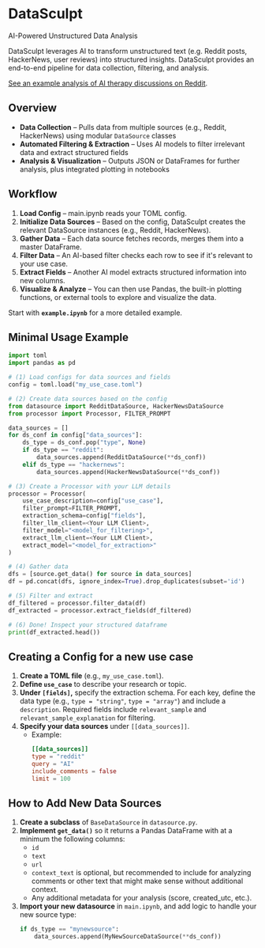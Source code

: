 
# DataSculpt  
AI-Powered Unstructured Data Analysis

DataSculpt leverages AI to transform unstructured text (e.g. Reddit posts, HackerNews, user reviews) into structured insights. DataSculpt provides an end-to-end pipeline for data collection, filtering, and analysis.

[See an example analysis of AI therapy discussions on Reddit](https://www.pensiveapp.com/reports/ai-therapy-reddit-analysis).

## Overview

- **Data Collection** – Pulls data from multiple sources (e.g., Reddit, HackerNews) using modular `DataSource` classes  
- **Automated Filtering & Extraction** – Uses AI models to filter irrelevant data and extract structured fields  
- **Analysis & Visualization** – Outputs JSON or DataFrames for further analysis, plus integrated plotting in notebooks  


## Workflow
1. **Load Config** – main.ipynb reads your TOML config.
2. **Initialize Data Sources** – Based on the config, DataSculpt creates the relevant DataSource instances (e.g., Reddit, HackerNews).
3. **Gather Data** – Each data source fetches records, merges them into a master DataFrame.
4. **Filter Data** – An AI-based filter checks each row to see if it's relevant to your use case.
5. **Extract Fields** – Another AI model extracts structured information into new columns.
6. **Visualize & Analyze** – You can then use Pandas, the built-in plotting functions, or external tools to explore and visualize the data.

Start with **`example.ipynb`** for a more detailed example.


## Minimal Usage Example

```python
import toml
import pandas as pd

# (1) Load configs for data sources and fields
config = toml.load("my_use_case.toml")

# (2) Create data sources based on the config
from datasource import RedditDataSource, HackerNewsDataSource
from processor import Processor, FILTER_PROMPT

data_sources = []
for ds_conf in config["data_sources"]:
    ds_type = ds_conf.pop("type", None)
    if ds_type == "reddit":
        data_sources.append(RedditDataSource(**ds_conf))
    elif ds_type == "hackernews":
        data_sources.append(HackerNewsDataSource(**ds_conf))

# (3) Create a Processor with your LLM details
processor = Processor(
    use_case_description=config["use_case"],
    filter_prompt=FILTER_PROMPT,
    extraction_schema=config["fields"],
    filter_llm_client=<Your LLM Client>,
    filter_model="<model_for_filtering>",
    extract_llm_client=<Your LLM Client>,
    extract_model="<model_for_extraction>"
)

# (4) Gather data
dfs = [source.get_data() for source in data_sources]
df = pd.concat(dfs, ignore_index=True).drop_duplicates(subset='id')

# (5) Filter and extract
df_filtered = processor.filter_data(df)
df_extracted = processor.extract_fields(df_filtered)

# (6) Done! Inspect your structured dataframe
print(df_extracted.head())
```

## Creating a Config for a new use case
1. **Create a TOML file** (e.g., `my_use_case.toml`).
2. **Define `use_case`** to describe your research or topic.  
3. **Under `[fields]`,** specify the extraction schema. For each key, define the data type (e.g., `type = "string"`, `type = "array"`) and include a `description`.  Required fields include `relevant_sample` and `relevant_sample_explanation` for filtering.
4. **Specify your data sources** under `[[data_sources]]`.  
   - Example:
     ```toml
     [[data_sources]]
     type = "reddit"
     query = "AI"
     include_comments = false
     limit = 100
     ```

## How to Add New Data Sources
1. **Create a subclass** of `BaseDataSource` in `datasource.py`.
2. **Implement `get_data()`** so it returns a Pandas DataFrame with at a minimum the following columns:
   - `id`
   - `text`
   - `url`
   - `context_text` is optional, but recommended to include for analyzing comments or other text that might make sense without additional context.
   - Any additional metadata for your analysis (score, created_utc, etc.).
3. **Import your new datasource** in `main.ipynb`, and add logic to handle your new source type:
   ```python
   if ds_type == "mynewsource":
       data_sources.append(MyNewSourceDataSource(**ds_conf))

